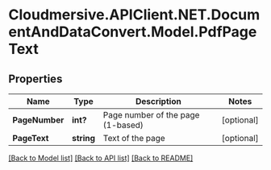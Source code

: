 # Cloudmersive.APIClient.NET.DocumentAndDataConvert.Model.PdfPageText
## Properties

Name | Type | Description | Notes
------------ | ------------- | ------------- | -------------
**PageNumber** | **int?** | Page number of the page (1-based) | [optional] 
**PageText** | **string** | Text of the page | [optional] 

[[Back to Model list]](../README.md#documentation-for-models) [[Back to API list]](../README.md#documentation-for-api-endpoints) [[Back to README]](../README.md)

